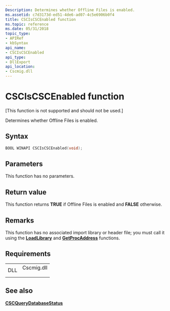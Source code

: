 ```yaml
---
Description: Determines whether Offline Files is enabled.
ms.assetid: c7d3173d-ed51-4de6-ad07-4c5e6906b0f4
title: CSCIsCSCEnabled function
ms.topic: reference
ms.date: 05/31/2018
topic_type: 
- APIRef
- kbSyntax
api_name: 
- CSCIsCSCEnabled
api_type: 
- DllExport
api_location: 
- Cscmig.dll
---
```


# CSCIsCSCEnabled function

\[This function is not supported and should not be used.\]

Determines whether Offline Files is enabled.

## Syntax


```C++
BOOL WINAPI CSCIsCSCEnabled(void);
```



## Parameters

This function has no parameters.

## Return value

This function returns **TRUE** if Offline Files is enabled and **FALSE** otherwise.

## Remarks

This function has no associated import library or header file; you must call it using the [**LoadLibrary**](/windows/win32/api/libloaderapi/nf-libloaderapi-loadlibrarya) and [**GetProcAddress**](/windows/win32/api/libloaderapi/nf-libloaderapi-getprocaddress) functions.

## Requirements



|                |                                                                                       |
|----------------|---------------------------------------------------------------------------------------|
| DLL<br/> | <dl> <dt>Cscmig.dll</dt> </dl> |



## See also

<dl> <dt>

[**CSCQueryDatabaseStatus**](cscquerydatabasestatus.md)
</dt> </dl>

 

 